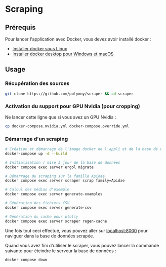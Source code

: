 # Scraping

## Prérequis

Pour lancer l'application avec Docker, vous devez avoir installé docker :
  - [Installer docker sous Linux](https://docs.docker.com/engine/install/)
  - [Installer docker desktop pour Windows et macOS](https://docs.docker.com/desktop/)

## Usage

### Récupération des sources
```sh
git clone https://github.com/polymny/scraper && cd scraper
```

### Activation du support pour GPU Nvidia (pour cropping)

Ne lancer cette ligne que si vous avez un GPU Nvidia :
```sh
cp docker-compose.nvidia.yml docker-compose.override.yml
```

### Démarrage d'un scraping

```sh
# Création et démarrage de l'image docker de l'appli et de la base de données
docker-compose up -d --build

# Initialisation / mise à jour de la base de données
docker compose exec server ergol migrate

# Démarrage du scraping sur la famille Apidae
docker compose exec server scraper scrap family=Apidae

# Calcul des médias d'exemple
docker compose exec server generate-examples

# Génération des fichiers CSV
docker compose exec server generate-csv

# Génération du cache pour plotly
docker compose exec server scraper regen-cache
```

Une fois tout ceci effectué, vous pouvez aller sur [localhost:8000](http://localhost:8000) pour naviguer dans la base de
données scrapée.

Quand vous avez fini d'utiliser le scraper, vous pouvez lancer la commande suivante pour éteindre le serveur la base de
données :

```sh
docker compose down
```
